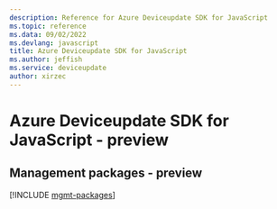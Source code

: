 ```yaml
---
description: Reference for Azure Deviceupdate SDK for JavaScript
ms.topic: reference
ms.data: 09/02/2022
ms.devlang: javascript
title: Azure Deviceupdate SDK for JavaScript
ms.author: jeffish
ms.service: deviceupdate
author: xirzec
---
```

# Azure Deviceupdate SDK for JavaScript - preview

## Management packages - preview
[!INCLUDE [mgmt-packages](deviceupdate-mgmt-index.md)]